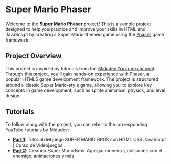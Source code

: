 # Super Mario Phaser

Welcome to the **Super Mario Phaser** project! This is a sample project designed to help you practice and improve your skills in HTML and JavaScript by creating a Super Mario-themed game using the [Phaser](https://phaser.io/) game framework.

## Project Overview

This project is inspired by tutorials from the [Midudev YouTube channel](https://www.youtube.com/@midulive). Through this project, you'll gain hands-on experience with Phaser, a popular HTML5 game development framework. The project is structured around a classic Super Mario-style game, allowing you to explore key concepts in game development, such as sprite animation, physics, and level design.

## Tutorials

To follow along with the project, you can refer to the corresponding YouTube tutorials by Midudev:

- [**Part 1**](https://www.youtube.com/watch?v=RBYCgS8Et7Y): Tutorial del juego SUPER MARIO BROS con HTML CSS JavaScript | Curso de Videojuegos
- [**Part 2**](https://www.youtube.com/watch?v=kPgDqdCdjfE): Creando Super Mario Bros: Agregar monedas, colisiones con el enemigo, animaciones y más
